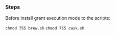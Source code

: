 ### Steps

Before install grant execution mode to the scripts:

  `chmod 755 brew.sh`
  `chmod 755 cask.sh`
